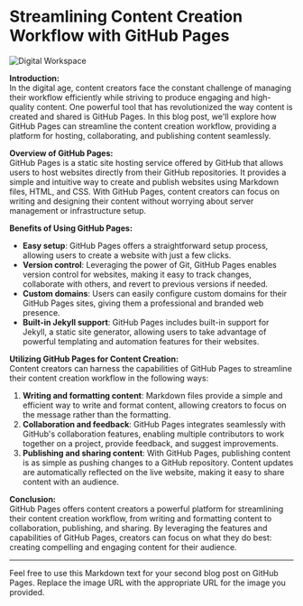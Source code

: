 # Streamlining Content Creation Workflow with GitHub Pages

![Digital Workspace](https://i.pinimg.com/736x/59/b8/2c/59b82cf5d47f98d85bf47bbcbdefe906.jpg)

**Introduction:**  
In the digital age, content creators face the constant challenge of managing their workflow efficiently while striving to produce engaging and high-quality content. One powerful tool that has revolutionized the way content is created and shared is GitHub Pages. In this blog post, we'll explore how GitHub Pages can streamline the content creation workflow, providing a platform for hosting, collaborating, and publishing content seamlessly.

**Overview of GitHub Pages:**  
GitHub Pages is a static site hosting service offered by GitHub that allows users to host websites directly from their GitHub repositories. It provides a simple and intuitive way to create and publish websites using Markdown files, HTML, and CSS. With GitHub Pages, content creators can focus on writing and designing their content without worrying about server management or infrastructure setup.

**Benefits of Using GitHub Pages:**  
- **Easy setup**: GitHub Pages offers a straightforward setup process, allowing users to create a website with just a few clicks.
- **Version control**: Leveraging the power of Git, GitHub Pages enables version control for websites, making it easy to track changes, collaborate with others, and revert to previous versions if needed.
- **Custom domains**: Users can easily configure custom domains for their GitHub Pages sites, giving them a professional and branded web presence.
- **Built-in Jekyll support**: GitHub Pages includes built-in support for Jekyll, a static site generator, allowing users to take advantage of powerful templating and automation features for their websites.

**Utilizing GitHub Pages for Content Creation:**  
Content creators can harness the capabilities of GitHub Pages to streamline their content creation workflow in the following ways:
1. **Writing and formatting content**: Markdown files provide a simple and efficient way to write and format content, allowing creators to focus on the message rather than the formatting.
2. **Collaboration and feedback**: GitHub Pages integrates seamlessly with GitHub's collaboration features, enabling multiple contributors to work together on a project, provide feedback, and suggest improvements.
3. **Publishing and sharing content**: With GitHub Pages, publishing content is as simple as pushing changes to a GitHub repository. Content updates are automatically reflected on the live website, making it easy to share content with an audience.

**Conclusion:**  
GitHub Pages offers content creators a powerful platform for streamlining their content creation workflow, from writing and formatting content to collaboration, publishing, and sharing. By leveraging the features and capabilities of GitHub Pages, creators can focus on what they do best: creating compelling and engaging content for their audience.

---

Feel free to use this Markdown text for your second blog post on GitHub Pages. Replace the image URL with the appropriate URL for the image you provided.
